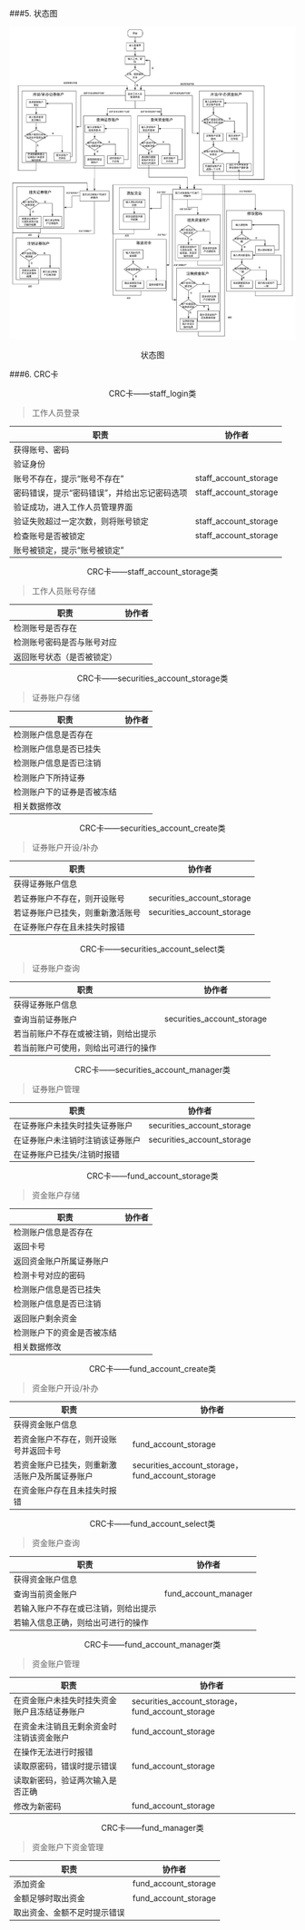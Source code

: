 ###5. 状态图

![状态图](state_diagram.svg)
<center>状态图</center>

###6. CRC卡

<center>CRC卡——staff_login类</center>

>工作人员登录

|   职责     | 协作者 |
| ---------- | ---   |
| 获得账号、密码 |     |
| 验证身份       |     |
| 账号不存在，提示“账号不存在”       |  staff_account_storage  |
| 密码错误，提示“密码错误”，并给出忘记密码选项| staff_account_storage |
| 验证成功，进入工作人员管理界面 |   |
| 验证失败超过一定次数，则将账号锁定 | staff_account_storage |
| 检查账号是否被锁定 | staff_account_storage |
| 账号被锁定，提示“账号被锁定” |   |

<center>CRC卡——staff_account_storage类</center>

>工作人员账号存储

|   职责     | 协作者 |
| ---------- | ---   |
| 检测账号是否存在 |     |
| 检测账号密码是否与账号对应 |     |
| 返回账号状态（是否被锁定） |     |


<center>CRC卡——securities_account_storage类</center>

>证券账户存储

|   职责     | 协作者 |
| ---------- | ---   |
| 检测账户信息是否存在 |     |
| 检测账户信息是否已挂失 |     |
| 检测账户信息是否已注销 |     |
| 检测账户下所持证券 |     |
| 检测账户下的证券是否被冻结 |     |
| 相关数据修改 |     |

<center>CRC卡——securities_account_create类</center>

>证券账户开设/补办

|   职责     | 协作者 |
| ---------- | ---   |
| 获得证券账户信息 |    |
| 若证券账户不存在，则开设账号 |  securities_account_storage   |
| 若证券账户已挂失，则重新激活账号 |  securities_account_storage   |
| 在证券账户存在且未挂失时报错 |    | 

<center>CRC卡——securities_account_select类</center>

>证券账户查询

|   职责     | 协作者 |
| ---------- | ---   |
| 获得证券账户信息 |    |
| 查询当前证券账户 |  securities_account_storage   |
| 若当前账户不存在或被注销，则给出提示 |   |
| 若当前账户可使用，则给出可进行的操作 |   |

<center>CRC卡——securities_account_manager类</center>

>证券账户管理

|   职责     | 协作者 |
| ---------- | ---   |
| 在证券账户未挂失时挂失证券账户 |  securities_account_storage   |
| 在证券账户未注销时注销该证券账户 |  securities_account_storage   |
| 在证券账户已挂失/注销时报错    |   |


<center>CRC卡——fund_account_storage类</center>

>资金账户存储

|   职责     | 协作者 |
| ---------- | ---   |
| 检测账户信息是否存在 |     |
| 返回卡号 |     |
| 返回资金账户所属证券账户 |     |
| 检测卡号对应的密码 |     |
| 检测账户信息是否已挂失 |     |
| 检测账户信息是否已注销 |     |
| 返回账户剩余资金 |     |
| 检测账户下的资金是否被冻结 |     |
| 相关数据修改 |     |

<center>CRC卡——fund_account_create类</center>

>资金账户开设/补办

|   职责     | 协作者 |
| ---------- | ---   |
| 获得资金账户信息 |     |
| 若资金账户不存在，则开设账号并返回卡号 |  fund_account_storage   |
| 若资金账户已挂失，则重新激活账户及所属证券账户 |  securities_account_storage， fund_account_storage   |
| 在资金账户存在且未挂失时报错 |     |

<center>CRC卡——fund_account_select类</center>

>资金账户查询

|   职责     | 协作者 |
| ---------- | ---   |
| 获得资金账户信息 |    |
| 查询当前资金账户 |  fund_account_manager  |
| 若输入账户不存在或已注销，则给出提示 |    |
| 若输入信息正确，则给出可进行的操作  |    |

<center>CRC卡——fund_account_manager类</center>

>资金账户管理

|     职责   | 协作者 |
| ---------- | ------|
| 在资金账户未挂失时挂失资金账户且冻结证券账户 | securities_account_storage，fund_account_storage |
| 在资金未注销且无剩余资金时注销该资金账户 |  fund_account_storage   |
| 在操作无法进行时报错 | |
| 读取原密码，错误时提示错误 | fund_account_storage |
| 读取新密码，验证两次输入是否正确| |
| 修改为新密码 | fund_account_storage |

<center>CRC卡——fund_manager类</center>

>资金账户下资金管理

|   职责     | 协作者 |
| ---------- | ---   |
| 添加资金 | fund_account_storage |
| 金额足够时取出资金 | fund_account_storage |
| 取出资金、金额不足时提示错误 | |
